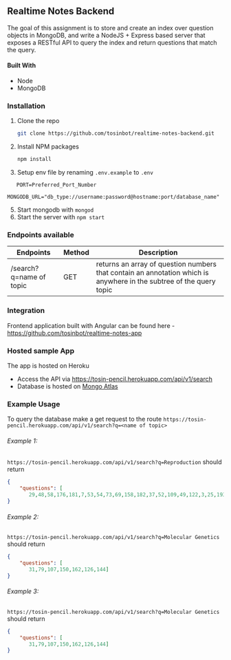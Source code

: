 
## Realtime Notes Backend
The goal of this assignment is to store and create an index over question objects in MongoDB, and write a NodeJS + Express based server that exposes a RESTful API to query the index and return questions that match the query.

#### Built With

- Node
- MongoDB

### Installation

1. Clone the repo
   ```sh
   git clone https://github.com/tosinbot/realtime-notes-backend.git
   ```
3. Install NPM packages
   ```sh
   npm install
   ```
4. Setup env file by renaming `.env.example` to `.env`
```JS
   PORT=Preferred_Port_Number
   MONGODB_URL="db_type://username:password@hostname:port/database_name"
   ```
5. Start mongodb with `mongod`
6. Start the server with `npm start`

### Endpoints available
| Endpoints                 | Method  | Description                                         |
|---------------------------|---------|-----------------------------------------------------|
|  /search?q=name of topic          | GET     | returns an array of question numbers that contain an annotation which is anywhere in the subtree of the query topic|


### Integration
Frontend application built with Angular can be found here - https://github.com/tosinbot/realtime-notes-app

### Hosted sample App
The app is hosted on Heroku
- Access the API via https://tosin-pencil.herokuapp.com/api/v1/search
- Database is hosted on [Mongo Atlas](https://cloud.mongodb.com/)

### Example Usage
To query the database make a get request to the route `https://tosin-pencil.herokuapp.com/api/v1/search?q=<name of topic>`

###### Example 1:
`https://tosin-pencil.herokuapp.com/api/v1/search?q=Reproduction`
should return
```JSON
{
    "questions": [
       29,48,58,176,181,7,53,54,73,69,158,182,37,52,109,49,122,3,25,193,125,133,12,45,138,187,56,153,190,15,130,167,197]
}
```

###### Example 2:
`https://tosin-pencil.herokuapp.com/api/v1/search?q=Molecular Genetics`
should return
```JSON
{
    "questions": [
       31,79,107,150,162,126,144]
}
```

###### Example 3:
`https://tosin-pencil.herokuapp.com/api/v1/search?q=Molecular Genetics`
should return
```JSON
{
    "questions": [
       31,79,107,150,162,126,144]
}
